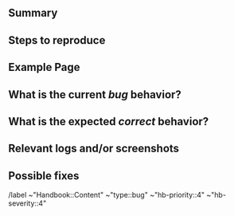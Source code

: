 <!---
Please read this!

Before opening a new issue, make sure to search for keywords in the issues
filtered by the "Handbook::bug" label: https://gitlab.com/gitlab-com/content-sites/handbook/-/issues/?label_name%5B%5D=Handbook%3A%3ABug

and verify the issue you're about to submit isn't a duplicate.

Please do *no* use this for content issues, such as typos.
--->

## Summary

<!-- Summarize the bug encountered concisely. -->

## Steps to reproduce

<!-- Describe how one can reproduce the issue - this is very important. Please use an ordered list. -->

## Example Page

## What is the current *bug* behavior?

<!-- Describe what actually happens. -->

## What is the expected *correct* behavior?

<!-- Describe what you should see instead. -->

## Relevant logs and/or screenshots

<!-- Paste any relevant logs - please use code blocks (```) to format console output, logs, and code
 as it's tough to read otherwise. -->

## Possible fixes

<!-- If you can, link to the line of code that might be responsible for the problem. -->

<!-- Please read the priority and severity guidelines before updating the labels: https://handbook.gitlab.com/handbook/about/maintenance/#severity -->
/label ~"Handbook::Content" ~"type::bug" ~"hb-priority::4" ~"hb-severity::4"
